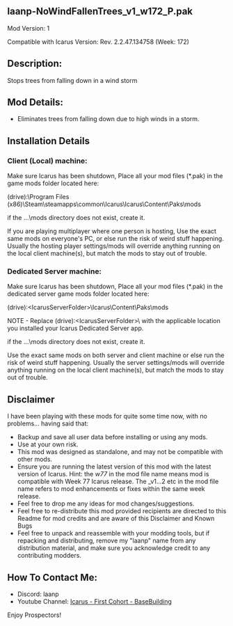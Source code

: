 laanp-NoWindFallenTrees_v1_w172_P.pak
----------------------------------------------------------------------
Mod Version: 1

Compatible with Icarus Version: Rev. 2.2.47.134758 (Week: 172)

## Description:
Stops trees from falling down in a wind storm

## Mod Details:
- Eliminates trees from falling down due to high winds in a storm.

## Installation Details

### Client (Local) machine:
Make sure Icarus has been shutdown, 
Place all your mod files (*.pak) in the game mods folder located here:

(drive):\Program Files (x86)\Steam\steamapps\common\Icarus\Icarus\Content\Paks\mods

if the ...\mods directory does not exist, create it.

If you are playing multiplayer where one person is hosting, Use the exact same mods
on everyone's PC, or else run the risk of weird stuff happening.
Usually the hosting player settings/mods will override anything running on the local client machine(s), but match the mods to stay out of trouble.

### Dedicated Server machine:
Make sure Icarus has been shutdown, 
Place all your mod files (*.pak) in the dedicated server game mods folder located here:

(drive):\<IcarusServerFolder>\Icarus\Content\Paks\mods

NOTE - Replace (drive):\<IcarusServerFolder>\ with the applicable location you installed your Icarus Dedicated Server app.

if the ...\mods directory does not exist, create it.

Use the exact same mods on both server and client machine or else run the risk of weird stuff happening.
Usually the server settings/mods will override anything running on the local client machine(s), but match the mods to stay out of trouble.

## Disclaimer
I have been playing with these mods for quite some time now, with no problems... having said that:
- Backup and save all user data before installing or using any mods.
- Use at your own risk.
- This mod was designed as standalone, and may not be compatible with other mods.
- Ensure you are running the latest version of this mod with the latest version of Icarus.  Hint: the _w77_ in the mod file name means mod is compatible 
    with Week 77 Icarus release.  The _v1...2 etc in the mod file name refers to mod enhancements or fixes within the same week release. 
- Feel free to drop me any ideas for mod changes/suggestions.
- Feel free to re-distribute this mod provided recipients are directed to this Readme for mod credits and are aware of this Disclaimer and Known Bugs
- Feel free to unpack and reassemble with your modding tools, but if repacking and distributing, remove my "laanp" name from any distribution material,
   and make sure you acknowledge credit to any contributing modders.

## How To Contact Me:

- Discord: laanp
- Youtube Channel: [Icarus - First Cohort - BaseBuilding](https://www.youtube.com/channel/UCQWq0BjD4mnUkAZgRwwigNQ) 

Enjoy Prospectors!




















































































































































































